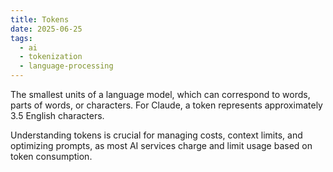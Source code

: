 ```yaml
---
title: Tokens
date: 2025-06-25
tags:
  - ai
  - tokenization
  - language-processing
---
```


The smallest units of a language model, which can correspond to words, parts of words, or characters. For Claude, a token represents approximately 3.5 English characters.

Understanding tokens is crucial for managing costs, context limits, and optimizing prompts, as most AI services charge and limit usage based on token consumption.

